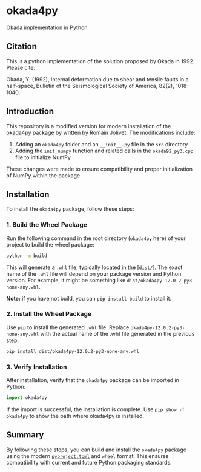 # okada4py

Okada implementation in Python

## Citation

This is a python implementation of the solution proposed by Okada in 1992. Please cite:

Okada, Y. (1992), Internal deformation due to shear and tensile faults in a half-space, Bulletin of the Seismological Society of America, 82(2), 1018–1040.

## Introduction

This repository is a modified version for modern installation of the [okada4py](https://github.com/jolivetr/okada4py) package by written by Romain Jolivet. The modifications include:

1. Adding an `okada4py` folder and an `__init__.py` file in the `src` directory.
2. Adding the `init_numpy` function and related calls in the `okada92_py3.cpp` file to initialize NumPy.

These changes were made to ensure compatibility and proper initialization of NumPy within the package.

## Installation

To install the `okada4py` package, follow these steps:

### 1. Build the Wheel Package

Run the following command in the root directory (`okada4py` here) of your project to build the wheel package:

```bash
python -m build
```

This will generate a `.whl` file, typically located in the [`dist/`]. The exact name of the `.whl` file will depend on your package version and Python version. For example, it might be something like `dist/okada4py-12.0.2-py3-none-any.whl`.

**Note:** if you have not build, you can `pip install build` to install it.

### 2. Install the Wheel Package

Use `pip` to install the generated `.whl` file. Replace `okada4py-12.0.2-py3-none-any.whl` with the actual name of the .whl file generated in the previous step:

```sh
pip install dist/okada4py-12.0.2-py3-none-any.whl
```

### 3. Verify Installation

After installation, verify that the `okada4py` package can be imported in Python:

```python
import okada4py
```

If the import is successful, the installation is complete.  Use `pip show -f okada4py` to show the path where okada4py is installed.

## Summary

By following these steps, you can build and install the `okada4py` package using the modern [`pyproject.toml`](command:_github.copilot.openRelativePath?%5B%7B%22scheme%22%3A%22file%22%2C%22authority%22%3A%22%22%2C%22path%22%3A%22%2FE%3A%2Fgeocodes%2Fokada4py%2Fpyproject.toml%22%2C%22query%22%3A%22%22%2C%22fragment%22%3A%22%22%7D%5D "e:\geocodes\okada4py\pyproject.toml") and `wheel` format. This ensures compatibility with current and future Python packaging standards.
